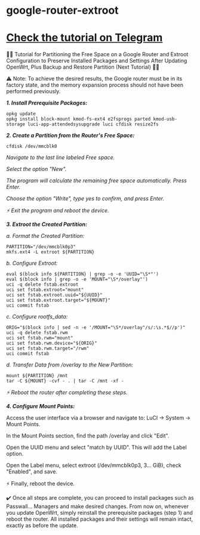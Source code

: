 # google-router-extroot
# [Check the tutorial on Telegram](https://t.me/iranwrt/43382/97058)
🔽🔽 Tutorial for Partitioning the Free Space on a Google Router and Extroot Configuration to Preserve Installed Packages and Settings After Updating OpenWrt, Plus Backup and Restore Partition (Next Tutorial) 🔽🔽

⚠️ Note: To achieve the desired results, the Google router must be in its factory state, and the memory expansion process should not have been performed previously.

***1. Install Prerequisite Packages:***
```shell
opkg update
opkg install block-mount kmod-fs-ext4 e2fsprogs parted kmod-usb-storage luci-app-attendedsysupgrade luci cfdisk resize2fs
```
***2. Create a Partition from the Router's Free Space:***
```shell
cfdisk /dev/mmcblk0
 ```

*Navigate to the last line labeled Free space.*

*Select the option "New".*

*The program will calculate the remaining free space automatically. Press Enter.*

*Choose the option "Write", type yes to confirm, and press Enter.*

*⚡ Exit the program and reboot the device.*

***3. Extroot the Created Partition:***

*a. Format the Created Partition:*
```shell
PARTITION="/dev/mmcblk0p3"
mkfs.ext4 -L extroot ${PARTITION}
```

*b. Configure Extroot:*
```shell
eval $(block info ${PARTITION} | grep -o -e 'UUID="\S*"')
eval $(block info | grep -o -e 'MOUNT="\S*/overlay"')
uci -q delete fstab.extroot
uci set fstab.extroot="mount"
uci set fstab.extroot.uuid="${UUID}"
uci set fstab.extroot.target="${MOUNT}"
uci commit fstab
```

*c. Configure rootfs_data:*
```shell
ORIG="$(block info | sed -n -e '/MOUNT="\S*/overlay"/s/:\s.*$//p')"
uci -q delete fstab.rwm
uci set fstab.rwm="mount"
uci set fstab.rwm.device="${ORIG}"
uci set fstab.rwm.target="/rwm"
uci commit fstab
```

*d. Transfer Data from /overlay to the New Partition:*
```shell
mount ${PARTITION} /mnt
tar -C ${MOUNT} -cvf - . | tar -C /mnt -xf -
```

*⚡ Reboot the router after completing these steps.*

***4. Configure Mount Points:***

Access the user interface via a browser and navigate to: LuCI → System → Mount Points.

In the Mount Points section, find the path /overlay and click "Edit".

Open the UUID menu and select "match by UUID". This will add the Label option.

Open the Label menu, select extroot (/dev/mmcblk0p3, 3... GiB), check "Enabled", and save.

⚡ Finally, reboot the device.

✔️ Once all steps are complete, you can proceed to install packages such as Passwall... Managers and make desired changes. From now on, whenever you update OpenWrt, simply reinstall the prerequisite packages (step 1) and reboot the router. All installed packages and their settings will remain intact, exactly as before the update.




